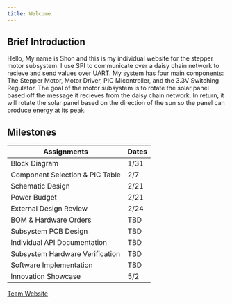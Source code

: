 ```yaml
---
title: Welcome
---
```

## Brief Introduction
Hello, My name is Shon and this is my individual website for the stepper motor subsystem. I use SPI to communicate over a daisy chain network to recieve and send values over UART. My system has four main components: The Stepper Motor, Motor Driver, PIC Micontroller, and the 3.3V Switching Regulator. The goal of the motor subsystem is to rotate the solar panel based off the message it recieves from the daisy chain network. In return, it will rotate the solar panel based on the direction of the sun so the panel can produce energy at its peak.

## Milestones
|Assignments|Dates|
|---------------|--------------|
|Block Diagram| 1/31|
|Component Selection & PIC Table|2/7|
|Schematic Design|2/21|
|Power Budget|2/21|
|External Design Review|2/24|
|BOM & Hardware Orders|TBD|
|Subsystem PCB Design|TBD|
|Individual API Documentation|TBD|
|Subsystem Hardware Verification|TBD|
|Software Implementation|TBD|
|Innovation Showcase|5/2|

[Team Website](https://egr314-2025-s-311.github.io/T311.github.io/)
